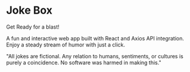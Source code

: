 # Joke Box
Get Ready for a blast!

A fun and interactive web app built with React and Axios API integration. Enjoy a steady stream of humor with just a click.

"All jokes are fictional. Any relation to humans, sentiments, or cultures is purely a coincidence. No software was harmed in making this."
